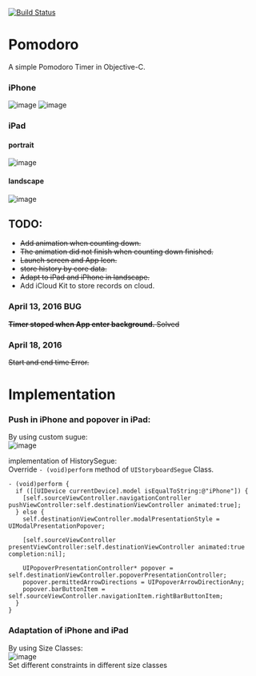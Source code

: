 [![Build Status](https://travis-ci.org/Jim0115/Pomodoro.svg?branch=master)](https://travis-ci.org/Jim0115/Pomodoro)
# Pomodoro
A simple Pomodoro Timer in Objective-C.

### iPhone
![image](http://7xt1ag.com1.z0.glb.clouddn.com/Simulator%20Screen%20Shot%20Apr%2016%2C%202016%2C%2009.04.30.png)
![image](http://7xt1ag.com1.z0.glb.clouddn.com/Simulator%20Screen%20Shot%20Apr%2016%2C%202016%2C%2009.05.08.png)
### iPad
#### portrait
![image](http://7xt1ag.com1.z0.glb.clouddn.com/Simulator%20Screen%20Shot%20Apr%2016%2C%202016%2C%2009.07.25.png)
#### landscape
![image](http://7xt1ag.com1.z0.glb.clouddn.com/Simulator%20Screen%20Shot%20Apr%2016%2C%202016%2C%2009.07.29.png)
  
## TODO:
* ~~Add animation when counting down.~~
* ~~The animation did not finish when counting down finished.~~
* ~~Launch screen and App Icon.~~
* ~~store history by core data.~~
* ~~Adapt to iPad and iPhone in landscape.~~
* Add iCloud Kit to store records on cloud.

###  April 13, 2016 BUG
~~**Timer stoped when App enter background.** Solved~~
### April 18, 2016
~~Start and end time Error.~~



# Implementation
### Push in iPhone and popover in iPad:
By using custom sugue:  
![image](http://7xt1ag.com1.z0.glb.clouddn.com/Screen%20Shot%202016-04-16%20at%2008.32.46.png)  

implementation of HistorySegue:    
Override `- (void)perform` method of `UIStoryboardSegue` Class.

	- (void)perform {
	  if ([[UIDevice currentDevice].model isEqualToString:@"iPhone"]) {
	    [self.sourceViewController.navigationController pushViewController:self.destinationViewController animated:true];
	  } else {
	    self.destinationViewController.modalPresentationStyle = UIModalPresentationPopover;
	    
	    [self.sourceViewController presentViewController:self.destinationViewController animated:true completion:nil];
	    
	    UIPopoverPresentationController* popover = self.destinationViewController.popoverPresentationController;
	    popover.permittedArrowDirections = UIPopoverArrowDirectionAny;
	    popover.barButtonItem = self.sourceViewController.navigationItem.rightBarButtonItem;
	  }
	}
	
### Adaptation of iPhone and iPad
By using Size Classes:  
![image](http://7xt1ag.com1.z0.glb.clouddn.com/Screen%20Shot%202016-04-16%20at%2008.55.35.png)  
Set different constraints in different size classes